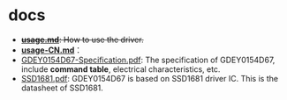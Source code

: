 # docs
- ~~[**usage.md**](./usage.md): How to use the driver.~~ 
- [**usage-CN.md**](./usage-CN.md)：
- [GDEY0154D67-Specification.pdf](./GDEY0154D67-Specification.pdf): The specification of GDEY0154D67, include **command table**, electrical characteristics, etc.
- [SSD1681.pdf](./SSD1681.pdf): GDEY0154D67 is based on SSD1681 driver IC. This is the datasheet of SSD1681.